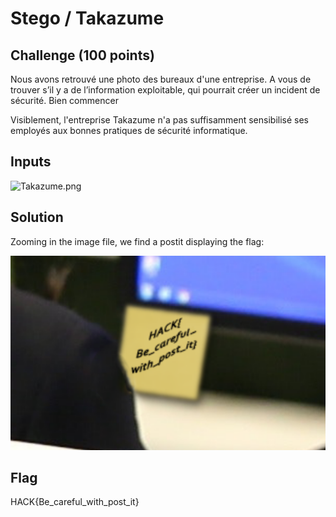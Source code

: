 # Stego / Takazume

## Challenge (100 points)
Nous avons retrouvé une photo des bureaux d'une entreprise. A vous de trouver s’il y a de l’information exploitable, qui pourrait créer un incident de sécurité.
Bien commencer

Visiblement, l'entreprise Takazume n'a pas suffisamment sensibilisé ses employés aux bonnes pratiques de sécurité informatique.

## Inputs
![Takazume.png](./Takazume.png)

## Solution
Zooming in the image file, we find a postit displaying the flag:

![postit.png](./postit.png)

## Flag
HACK{Be_careful_with_post_it}
